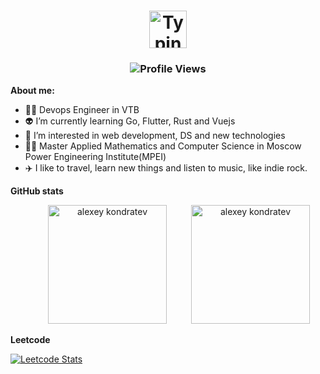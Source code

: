<div align="center"><h1><a href="https://git.io/typing-svg"><img src="https://readme-typing-svg.herokuapp.com?font=Fira+Code&pause=900&color=1D56F7&width=335&lines=Hi!+I'm+Alexey+Kondratev" height=60  alt="Typing SVG" /></a>
 </h1>
<h3><img src="https://komarev.com/ghpvc/?username=samarec1812" alt="Profile Views"></h3>
</div>

 
**About me:**

- 👨‍💻 Devops Engineer in VTB
- 👽 I’m currently learning Go, Flutter, Rust and Vuejs
- 🤔 I’m interested in web development, DS and new technologies
- 🧑‍🎓 Master Applied Mathematics and Computer Science in Moscow Power Engineering Institute(MPEI)
- ✈️ I like to travel, learn new things and listen to music, like indie rock.



**GitHub stats**
<p align="center"><img height=190 src="https://github-readme-stats.vercel.app/api?username=samarec1812&show_icons=true&theme=radical&count_private=true&include_all_commits=true" alt="alexey kondratev" hspace="35"/> <img height=190 src="https://github-readme-stats.vercel.app/api/top-langs/?username=samarec1812&count_private=true&langs_count=10&theme=radical&layout=compact&include_all_commits=true&hide=HTML,CSS,TypeScript,Kotlin,Python,c%2B%2B" alt="alexey kondratev" /></p>



**Leetcode**

[![Leetcode Stats](https://leetcard.jacoblin.cool/samarec1812?ext=activity)](https://leetcode.com/samarec1812)
